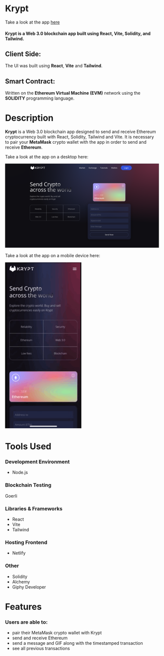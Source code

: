 # Krypt 

Take a look at the app [here](https://krypt-transfer-app.netlify.app/)

#### Krypt is a Web 3.0 blockchain app built using React, Vite, Solidity, and Tailwind.


## Client Side:
The UI was built using **React**, **Vite** and **Tailwind**.

## Smart Contract:
Written on the **Ethereum Virtual Machine (EVM)** network using the **SOLIDITY** programming language.

# Description
**Krypt** is a Web 3.0 blockchain app designed to send and receive Ethereum cryptocurrency built with React, Solidity, Tailwind and Vite. It is necessary to pair your **MetaMask** crypto wallet with the app in order to send and receive **Ethereum**. 

Take a look at the app on a desktop here:

<kbd>
<img src="readme-images/krypt.png" />
</kbd>




Take a look at the app on a mobile device here:

<kbd>
<img src="readme-images/krypt.gif" width="250"/>
</kbd>

# Tools Used

### Development Environment
* Node.js

### Blockchain Testing
Goerli

### Libraries & Frameworks
* React 
* Vite
* Tailwind 

### Hosting Frontend
* Netlify

### Other
* Solidity
* Alchemy
* Giphy Developer

# Features

### Users are able to:

* pair their MetaMask crypto wallet with Krypt
* send and receive Ethereum
* send a message and GIF along with the timestamped transaction
* see all previous transactions

</body>
